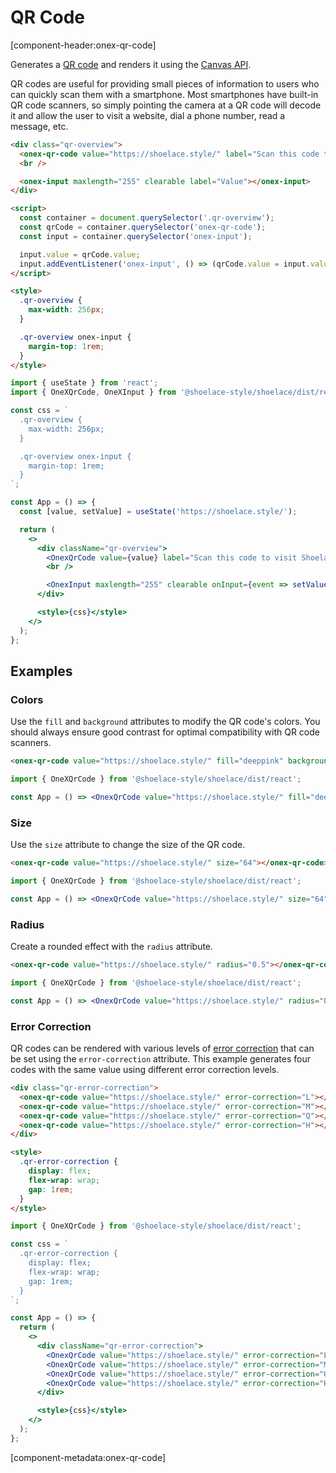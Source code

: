 # QR Code

[component-header:onex-qr-code]

Generates a [QR code](https://www.qrcode.com/) and renders it using the [Canvas API](https://developer.mozilla.org/en-US/docs/Web/API/Canvas_API).

QR codes are useful for providing small pieces of information to users who can quickly scan them with a smartphone. Most smartphones have built-in QR code scanners, so simply pointing the camera at a QR code will decode it and allow the user to visit a website, dial a phone number, read a message, etc.

```html preview
<div class="qr-overview">
  <onex-qr-code value="https://shoelace.style/" label="Scan this code to visit Shoelace on the web!"></onex-qr-code>
  <br />

  <onex-input maxlength="255" clearable label="Value"></onex-input>
</div>

<script>
  const container = document.querySelector('.qr-overview');
  const qrCode = container.querySelector('onex-qr-code');
  const input = container.querySelector('onex-input');

  input.value = qrCode.value;
  input.addEventListener('onex-input', () => (qrCode.value = input.value));
</script>

<style>
  .qr-overview {
    max-width: 256px;
  }

  .qr-overview onex-input {
    margin-top: 1rem;
  }
</style>
```

```jsx react
import { useState } from 'react';
import { OneXQrCode, OneXInput } from '@shoelace-style/shoelace/dist/react';

const css = `
  .qr-overview {
    max-width: 256px;
  }

  .qr-overview onex-input {
    margin-top: 1rem;
  }
`;

const App = () => {
  const [value, setValue] = useState('https://shoelace.style/');

  return (
    <>
      <div className="qr-overview">
        <OnexQrCode value={value} label="Scan this code to visit Shoelace on the web!" />
        <br />

        <OnexInput maxlength="255" clearable onInput={event => setValue(event.target.value)} />
      </div>

      <style>{css}</style>
    </>
  );
};
```

## Examples

### Colors

Use the `fill` and `background` attributes to modify the QR code's colors. You should always ensure good contrast for optimal compatibility with QR code scanners.

```html preview
<onex-qr-code value="https://shoelace.style/" fill="deeppink" background="white"></onex-qr-code>
```

```jsx react
import { OneXQrCode } from '@shoelace-style/shoelace/dist/react';

const App = () => <OnexQrCode value="https://shoelace.style/" fill="deeppink" background="white" />;
```

### Size

Use the `size` attribute to change the size of the QR code.

```html preview
<onex-qr-code value="https://shoelace.style/" size="64"></onex-qr-code>
```

```jsx react
import { OneXQrCode } from '@shoelace-style/shoelace/dist/react';

const App = () => <OnexQrCode value="https://shoelace.style/" size="64" />;
```

### Radius

Create a rounded effect with the `radius` attribute.

```html preview
<onex-qr-code value="https://shoelace.style/" radius="0.5"></onex-qr-code>
```

```jsx react
import { OneXQrCode } from '@shoelace-style/shoelace/dist/react';

const App = () => <OnexQrCode value="https://shoelace.style/" radius="0.5" />;
```

### Error Correction

QR codes can be rendered with various levels of [error correction](https://www.qrcode.com/en/about/error_correction.html) that can be set using the `error-correction` attribute. This example generates four codes with the same value using different error correction levels.

```html preview
<div class="qr-error-correction">
  <onex-qr-code value="https://shoelace.style/" error-correction="L"></onex-qr-code>
  <onex-qr-code value="https://shoelace.style/" error-correction="M"></onex-qr-code>
  <onex-qr-code value="https://shoelace.style/" error-correction="Q"></onex-qr-code>
  <onex-qr-code value="https://shoelace.style/" error-correction="H"></onex-qr-code>
</div>

<style>
  .qr-error-correction {
    display: flex;
    flex-wrap: wrap;
    gap: 1rem;
  }
</style>
```

```jsx react
import { OneXQrCode } from '@shoelace-style/shoelace/dist/react';

const css = `
  .qr-error-correction {
    display: flex;
    flex-wrap: wrap;
    gap: 1rem;
  }
`;

const App = () => {
  return (
    <>
      <div className="qr-error-correction">
        <OnexQrCode value="https://shoelace.style/" error-correction="L" />
        <OnexQrCode value="https://shoelace.style/" error-correction="M" />
        <OnexQrCode value="https://shoelace.style/" error-correction="Q" />
        <OnexQrCode value="https://shoelace.style/" error-correction="H" />
      </div>

      <style>{css}</style>
    </>
  );
};
```

[component-metadata:onex-qr-code]
